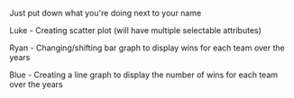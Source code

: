 Just put down what you're doing next to your name

Luke - Creating scatter plot (will have multiple selectable attributes)

Ryan - Changing/shifting bar graph to display wins for each team over the years

Blue - Creating a line graph to display the number of wins for each team over the years

